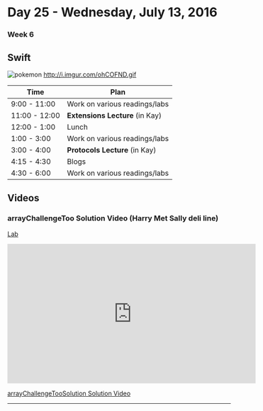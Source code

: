 # Day 25  - Wednesday, July 13, 2016 

### Week 6

## Swift

![pokemon](http://i.imgur.com/ohCOFND.gif)
http://i.imgur.com/ohCOFND.gif





Time       | Plan     |
----------------|-------
9:00 - 11:00  | Work on various readings/labs
11:00 - 12:00 | **Extensions Lecture** (in Kay)
12:00 - 1:00    | Lunch
1:00 - 3:00    | Work on various readings/labs
3:00 - 4:00   | **Protocols Lecture** (in Kay)
4:15 - 4:30    | Blogs
4:30 - 6:00    | Work on various readings/labs




## Videos

### arrayChallengeToo Solution Video (Harry Met Sally deli line)

[Lab](https://github.com/learn-co-students/swift-arrayChallengeToo-lab-ios-0616)

<iframe width="560" height="315" src="https://www.youtube.com/embed/kv-UnTFIqTk?rel=0&modestbranding=1" frameborder="0" allowfullscreen></iframe><p><a href="https://www.youtube.com/watch?v=kv-UnTFIqTk">arrayChallengeTooSolution Solution Video</a></p>

---




